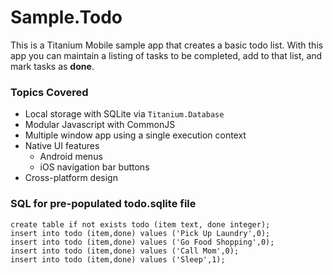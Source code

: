 # Sample.Todo

This is a Titanium Mobile sample app that creates a basic todo list. With this app you can maintain a listing of tasks to be completed, add to that list, and mark tasks as **done**. 

### Topics Covered

* Local storage with SQLite via `Titanium.Database`
* Modular Javascript with CommonJS
* Multiple window app using a single execution context
* Native UI features
  * Android menus
  * iOS navigation bar buttons
* Cross-platform design

### SQL for pre-populated todo.sqlite file

```
create table if not exists todo (item text, done integer);
insert into todo (item,done) values ('Pick Up Laundry',0);
insert into todo (item,done) values ('Go Food Shopping',0);
insert into todo (item,done) values ('Call Mom',0);
insert into todo (item,done) values ('Sleep',1);
```
